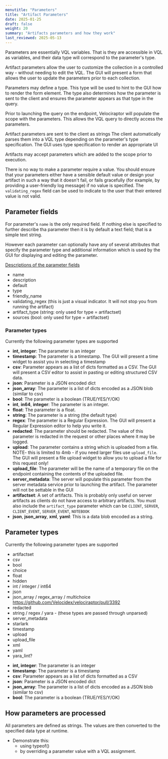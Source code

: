 ```yaml
---
menutitle: "Parameters"
title: "Artifact Parameters"
date: 2025-01-25
draft: false
weight: 20
summary: "Artifacts parameters and how they work"
last_reviewed: 2025-05-13
---
```


Parameters are essentially VQL variables. That is they are accessible in VQL as
variables, and their data type will correspond to the parameter's type.

Artifact parameters allow the user to customize the collection in a
controlled way - without needing to edit the VQL. The GUI will present
a form that allows the user to update the parameters prior to each
collection.

Parameters may define a type. This type will be used to hint to the
GUI how to render the form element. The type also determines how the
parameter is sent to the client and ensures the parameter appears as
that type in the query.

Prior to launching the query on the endpoint, Velociraptor will
populate the scope with the parameters. This allows the VQL query to
directly access the parameters.

Artifact parameters are sent to the client as strings The client
automatically parses them into a VQL type depending on the parameter's
type specification. The GUI uses type specification to render an
appropriate UI

Artifacts may accept parameters which are added to the
scope prior to execution.


There is no way to make a parameter require a value. You should ensure that your
parameters either have a sensible default value or design your artifact in such
a way that it doesn't fail, or fails gracefully (for example, by providing a
user-friendly log message) if no value is specified. The `validating_regex`
field can be used to indicate to the user that their entered value is not valid.

## Parameter fields

For parameter's `name` is the only required field. If nothing else is specified
to further describe tha parameter then it is by default a text field; that is a
simple text string.

However each parameter can optionally have any of several attributes that
specify the parameter type and additional information which is used by the GUI
for displaying and editing the parameter.

[Descriptions of the parameter fields](https://github.com/Velocidex/velociraptor/blob/52dc005b1594723716dc6b3e3a7a719a885b74ef/docs/references/server.config.yaml#L1050)
- name
- description
- default
- type
- friendly_name
- validating_regex (this is just a visual indicator. It will not stop you from running the artifact)
- artifact_type (string: only used for type = artifactset)
- sources (bool: only used for type = artifactset)


### Parameter types

Currently the following parameter types are supported

* **int, integer**: The parameter is an integer
* **timestamp**: The parameter is a timestamp. The GUI will present a time widget to assist you in selecting a timestamp
* **csv**: Parameter appears as a list of dicts formatted as a CSV. The GUI will present a CSV editor to assist in pasting or editing structured CSV data.
* **json**: Parameter is a JSON encoded dict
* **json_array**: The parameter is a list of dicts encoded as a JSON blob (similar to csv)
* **bool**: The parameter is a boolean (TRUE/YES/Y/OK)
* **int**, **in64**, **integer**: The parameter is an integer.
* **float**: The parameter is a float.
* **string**: The parameter is a string (the default type)
* **regex**: The parameter is a Regular Expression. The GUI will present a Regular Expression editor to help you write it.
* **redacted**: The parameter should be redacted. The value of this parameter is redacted in the request or other places where it may be logged.
* **upload**: The parameter contains a string which is uploaded from a file. NOTE- this is limited to 4mb - if you need larger files use `upload_file`. The GUI will present a file upload widget to allow you to upload a file for this request only!
* **upload_file**: The parameter will be the name of a temporary file on the endpoint containing the contents of the uploaded file.
* **server_metadata**: The server will populate this parameter from the server metadata service prior to launching the artifact. The parameter will not be settable in the GUI
* **artifactset**: A set of artifacts. This is probably only useful on server
  artifacts as clients do not have access to arbitrary artifacts. You must also
  include the `artifact_type` parameter which can be `CLIENT`, `SERVER`,
  `CLIENT_EVENT`, `SERVER_EVENT`, `NOTEBOOK`
* **json**, **json_array**, **xml**, **yaml**: This is a data blob encoded as a string.


## Parameter types

Currently the following parameter types are supported

- artifactset
- csv
- bool
- choice
- float
- hidden
- int / integer / int64
- json
- json_array / regex_array / multichoice https://github.com/Velocidex/velociraptor/pull/3392
- redacted
- string / regex / yara	- (these types are passed through unparsed)
- server_metadata
- starlark
- timestamp
- upload
- upload_file
- xml
- yaml
- yara_lint?


* **int, integer**: The parameter is an integer
* **timestamp**: The parameter is a timestamp
* **csv**: Parameter appears as a list of dicts formatted as a CSV
* **json**: Parameter is a JSON encoded dict
* **json_array**: The parameter is a list of dicts encoded as a JSON blob (similar to csv)
* **bool**: The parameter is a boolean (TRUE/YES/Y/OK)


## How parameters are processed

All parameters are defined as strings. The values are then converted to the
specified data type at runtime.

- Demonstrate this:
   - using typeof()
   - by overriding a parameter value with a VQL assignment.

